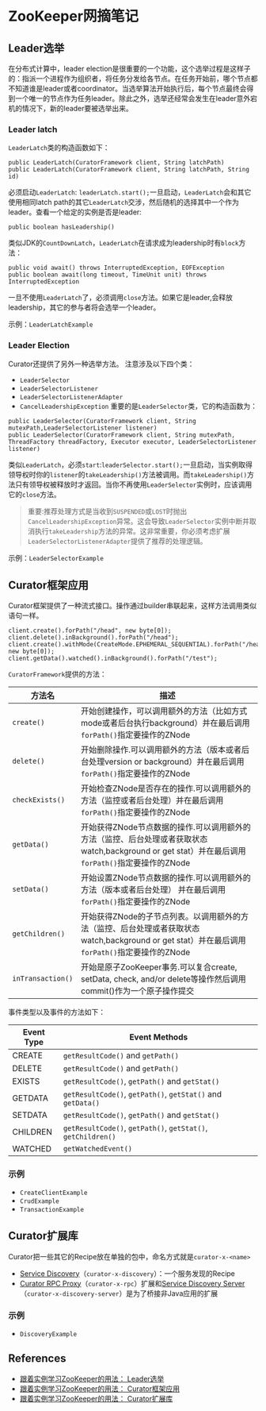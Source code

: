 # ZooKeeper网摘笔记

## Leader选举
在分布式计算中，leader election是很重要的一个功能，这个选举过程是这样子的：指派一个进程作为组织者，将任务分发给各节点。在任务开始前，哪个节点都不知道谁是leader或者coordinator。当选举算法开始执行后，每个节点最终会得到一个唯一的节点作为任务leader。除此之外，选举还经常会发生在leader意外宕机的情况下，新的leader要被选举出来。

### Leader latch
`LeaderLatch`类的构造函数如下：
```
public LeaderLatch(CuratorFramework client, String latchPath)
public LeaderLatch(CuratorFramework client, String latchPath, String id)
```
必须启动`LeaderLatch`: `leaderLatch.start();`一旦启动，`LeaderLatch`会和其它使用相同latch path的其它`LeaderLatch`交涉，然后随机的选择其中一个作为leader。查看一个给定的实例是否是leader:
```
public boolean hasLeadership()
```
类似JDK的`CountDownLatch`，`LeaderLatch`在请求成为leadership时有`block`方法：
```
public void await() throws InterruptedException, EOFException
public boolean await(long timeout, TimeUnit unit) throws InterruptedException
```
一旦不使用`LeaderLatch`了，必须调用`close`方法。如果它是leader,会释放leadership，其它的参与者将会选举一个leader。

示例：`LeaderLatchExample`

### Leader Election
Curator还提供了另外一种选举方法。 注意涉及以下四个类：
- `LeaderSelector`
- `LeaderSelectorListener`
- `LeaderSelectorListenerAdapter`
- `CancelLeadershipException`
重要的是`LeaderSelector`类，它的构造函数为：
```
public LeaderSelector(CuratorFramework client, String mutexPath,LeaderSelectorListener listener)
public LeaderSelector(CuratorFramework client, String mutexPath, ThreadFactory threadFactory, Executor executor, LeaderSelectorListener listener)
```
类似`LeaderLatch`，必须`start`:`leaderSelector.start();`一旦启动，当实例取得领导权时你的`listener`的`takeLeadership()`方法被调用。而`takeLeadership()`方法只有领导权被释放时才返回。当你不再使用`LeaderSelector`实例时，应该调用它的`close`方法。

>重要:推荐处理方式是当收到`SUSPENDED`或`LOST`时抛出`CancelLeadershipException`异常。这会导致`LeaderSelector`实例中断并取消执行`takeLeadership`方法的异常。这非常重要，你必须考虑扩展`LeaderSelectorListenerAdapter`提供了推荐的处理逻辑。

示例：`LeaderSelectorExample`

## Curator框架应用
Curator框架提供了一种流式接口。操作通过builder串联起来，这样方法调用类似语句一样。
```
client.create().forPath("/head", new byte[0]);
client.delete().inBackground().forPath("/head");
client.create().withMode(CreateMode.EPHEMERAL_SEQUENTIAL).forPath("/head/child", new byte[0]);
client.getData().watched().inBackground().forPath("/test");
```
`CuratorFramework`提供的方法：

方法名 | 描述 
---- | -------
`create()` | 开始创建操作，可以调用额外的方法（比如方式mode或者后台执行background）并在最后调用`forPath()`指定要操作的ZNode
`delete()` | 开始删除操作.可以调用额外的方法（版本或者后台处理version or background）并在最后调用`forPath()`指定要操作的ZNode
`checkExists()` | 开始检查ZNode是否存在的操作.可以调用额外的方法（监控或者后台处理）并在最后调用`forPath()`指定要操作的ZNode
`getData()` | 开始获得ZNode节点数据的操作.可以调用额外的方法（监控、后台处理或者获取状态watch,background or get stat）并在最后调用`forPath()`指定要操作的ZNode
`setData()` | 开始设置ZNode节点数据的操作.可以调用额外的方法（版本或者后台处理） 并在最后调用`forPath()`指定要操作的ZNode
`getChildren()` | 开始获得ZNode的子节点列表。以调用额外的方法（监控、后台处理或者获取状态watch,background or get stat）并在最后调用`forPath()`指定要操作的ZNode
`inTransaction()` | 开始是原子ZooKeeper事务.可以复合create, setData, check, and/or delete等操作然后调用commit()作为一个原子操作提交

事件类型以及事件的方法如下：

Event Type | Event Methods
---- | -------
CREATE | `getResultCode()` and `getPath()`
DELETE | `getResultCode()` and `getPath()`
EXISTS | `getResultCode()`, `getPath()` and `getStat()`
GETDATA | `getResultCode()`, `getPath()`, `getStat()` and `getData()`
SETDATA | `getResultCode()`, `getPath()` and `getStat()`
CHILDREN | `getResultCode()`, `getPath()`, `getStat()`, `getChildren()`
WATCHED | `getWatchedEvent()`

### 示例
- `CreateClientExample`
- `CrudExample`
- `TransactionExample`

## Curator扩展库
Curator把一些其它的Recipe放在单独的包中，命名方式就是`curator-x-<name>`
- [Service Discovery](http://curator.apache.org/curator-x-discovery/index.html)（`curator-x-discovery`）：一个服务发现的Recipe
- [Curator RPC Proxy](http://curator.apache.org/curator-x-rpc/index.html)（`curator-x-rpc`）扩展和[Service Discovery Server](http://curator.apache.org/curator-x-discovery-server/index.html)（`curator-x-discovery-server`）是为了桥接非Java应用的扩展

### 示例
- `DiscoveryExample`

## References
- [跟着实例学习ZooKeeper的用法： Leader选举](http://ifeve.com/zookeeper-leader/)
- [跟着实例学习ZooKeeper的用法： Curator框架应用](http://ifeve.com/zookeeper-curato-framework/)
- [跟着实例学习ZooKeeper的用法： Curator扩展库](http://ifeve.com/zookeeper-curator-ext/)